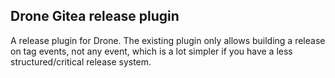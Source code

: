 Drone Gitea release plugin
--------------------

A release plugin for Drone. The existing plugin only allows building a release on tag events, not any event, which is a lot simpler if you have a less structured/critical release system.
